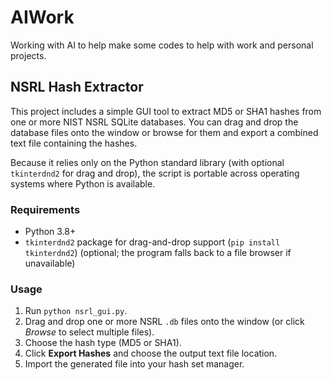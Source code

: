 # AIWork

Working with AI to help make some codes to help with work and personal projects.

## NSRL Hash Extractor

This project includes a simple GUI tool to extract MD5 or SHA1 hashes from one
or more NIST NSRL SQLite databases. You can drag and drop the database files
onto the window or browse for them and export a combined text file containing
the hashes.

Because it relies only on the Python standard library (with optional
`tkinterdnd2` for drag and drop), the script is portable across operating
systems where Python is available.

### Requirements

- Python 3.8+
- `tkinterdnd2` package for drag-and-drop support (`pip install tkinterdnd2`)
  (optional; the program falls back to a file browser if unavailable)

### Usage

1. Run `python nsrl_gui.py`.
2. Drag and drop one or more NSRL `.db` files onto the window (or click
   *Browse* to select multiple files).
3. Choose the hash type (MD5 or SHA1).
4. Click **Export Hashes** and choose the output text file location.
5. Import the generated file into your hash set manager.
